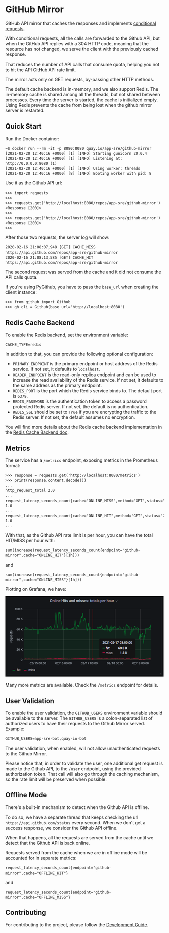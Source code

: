 # GitHub Mirror

GitHub API mirror that caches the responses and implements
[conditional requests](https://docs.github.com/en/rest/overview/resources-in-the-rest-api#conditional-requests).

With conditional requests, all the calls are forwarded to the Github API, but
when the GitHub API replies with a 304 HTTP code, meaning that the resource
has not changed, we serve the client with the previously cached response.

That reduces the number of API calls that consume quota, helping you not to
hit the API GitHub API rate limit.

The mirror acts only on GET requests, by-passing other HTTP methods.

The default cache backend is in-memory, and we also support Redis. The
in-memory cache is shared among all the threads, but not shared between
processes. Every time the server is started, the cache is initialized empty.
Using Redis prevents the cache from being lost when the github mirror server
is restarted.

## Quick Start

Run the Docker container:

```
~$ docker run --rm -it -p 8080:8080 quay.io/app-sre/github-mirror
[2021-02-20 12:40:16 +0000] [1] [INFO] Starting gunicorn 20.0.4
[2021-02-20 12:40:16 +0000] [1] [INFO] Listening at: http://0.0.0.0:8080 (1)
[2021-02-20 12:40:16 +0000] [1] [INFO] Using worker: threads
[2021-02-20 12:40:16 +0000] [8] [INFO] Booting worker with pid: 8
```

Use it as the Github API url:

```
>>> import requests
>>>
>>> requests.get('http://localhost:8080/repos/app-sre/github-mirror')
<Response [200]>
>>>
>>> requests.get('http://localhost:8080/repos/app-sre/github-mirror')
<Response [200]>
>>>
```

After those two requests, the server log will show:

```
2020-02-16 21:08:07,948 [GET] CACHE_MISS https://api.github.com/repos/app-sre/github-mirror
2020-02-16 21:08:13,585 [GET] CACHE_HIT https://api.github.com/repos/app-sre/github-mirror
```

The second request was served from the cache and it did not consume the API
calls quota.

If you're using PyGithub, you have to pass the `base_url` when creating the
client instance:

```
>>> from github import Github
>>> gh_cli = Github(base_url='http://localhost:8080')
```

## Redis Cache Backend

To enable the Redis backend, set the environment variable:

```
CACHE_TYPE=redis
```

In addition to that, you can provide the following optional configuration:

- `PRIMARY_ENDPOINT` is the primary endpoint or host address of the Redis
  service. If not set, it defaults to `localhost`.
- `READER_ENDPOINT` is the read-only replica endpoint and can be used to
  increase the read availability of the Redis service. If not set, it defaults
  to the same address as the primary endpoint.
- `REDIS_PORT` is the port which the Redis service binds to. The default port
  is `6379`.
- `REDIS_PASSWORD` is the authentication token to access a password protected
  Redis server. If not set, the default is no authentication.
- `REDIS_SSL` should be set to `True` if you are encrypting the traffic to the
  Redis server. If not set, the default assumes no encryption.

You will find more details about the Redis cache backend implementation in the
[Redis Cache Backend doc](docs/redis_cache_backend.md).

## Metrics

The service has a `/metrics` endpoint, exposing metrics in the Prometheus
format:

```
>>> response = requests.get('http://localhost:8080/metrics')
>>> print(response.content.decode())
...
http_request_total 2.0
...
request_latency_seconds_count{cache="ONLINE_MISS",method="GET",status="200"} 1.0
...
request_latency_seconds_count{cache="ONLINE_HIT",method="GET",status="200"} 1.0
...
```

With that, as the Github API rate limit is per hour, you can have the total
HIT/MISS per hour with:

```
sum(increase(request_latency_seconds_count{endpoint="github-mirror",cache="ONLINE_HIT"}[1h]))
```

and

```
sum(increase(request_latency_seconds_count{endpoint="github-mirror",cache="ONLINE_MISS"}[1h]))
```

Plotting on Grafana, we have:

![](docs/images/grafana_hits_misses.png)

Many more metrics are available. Check the `/metrics` endpoint for details.

## User Validation

To enable the user validation, the `GITHUB_USERS` environment variable
should be available to the server. The `GITHUB_USERS` is a colon-separated
list of authorized users to have their requests to the Github Mirror served.
Example:

```
GITHUB_USERS=app-sre-bot,quay-io-bot
```

The user validation, when enabled, will not allow unauthenticated requests
to the Github Mirror.

Please notice that, in order to validate the user, one additional get request
is made to the Github API, to the `/user` endpoint, using the provided
authorization token. That call will also go through the caching mechanism, so
the rate limit will be preserved when possible.

## Offline Mode

There's a built-in mechanism to detect when the Github API is offline.

To do so, we have a separate thread that keeps checking the url
`https://api.github.com/status` every second. When we don't get a success
response, we consider the Github API offline.

When that happens, all the requests are served from the cache until we detect
that the Github API is back online.

Requests served from the cache when we are in offline mode will be accounted
for in separate metrics:

```
request_latency_seconds_count{endpoint="github-mirror",cache="OFFLINE_HIT"}
```

and

```
request_latency_seconds_count{endpoint="github-mirror",cache="OFFLINE_MISS"}
```

## Contributing

For contributing to the project, please follow the
[Development Guide](docs/devel_guide.md).

